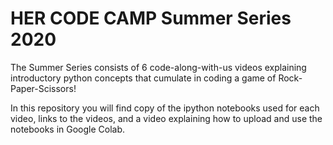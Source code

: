 # HER CODE CAMP Summer Series 2020
The Summer Series consists of 6 code-along-with-us videos explaining introductory python concepts that cumulate in coding a game of Rock-Paper-Scissors!

In this repository you will find copy of the ipython notebooks used for each video, links to the videos, and a video explaining how to upload and use the notebooks in Google Colab.
